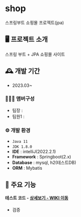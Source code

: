 # shop
스프링부트 쇼핑몰 프로젝트(jpa)

## 🖥️ 프로젝트 소개
스프링 부트 + JPA 쇼핑몰 사이트
<br>

## 🕰️ 개발 기간
* 2023.03~

### 🧑‍🤝‍🧑 맴버구성
 - 팀장  : 
 - 팀원1 : 

### ⚙️ 개발 환경
- `Java 11`
- `JDK 1.8.0`
- **IDE** : intelliJ(2022.2.1)
- **Framework** : Springboot(2.x)
- **Database** : mysql, h2(테스트DB)
- **ORM** : Mybatis

## 📌 주요 기능
#### 테스트 코드 - <a href="https://github.com/adbackend/shop/blob/main/src/test/java/com/shop/repository/ItemRepositoryTest.java" >상세보기 - WIKI 이동</a>
- 검증
